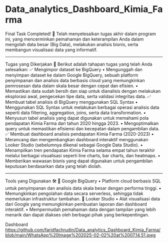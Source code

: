 # Data_analytics_Dashboard_Kimia_Farma
Final Task Completed! 🎉 
Telah menyelesaikan tugas akhir dalam program ini, yang mencerminkan pemahaman dan keterampilan Anda dalam mengolah data besar (Big Data), melakukan analisis bisnis, serta membangun visualisasi data yang informatif.
________________________________________
Tugas yang Dikerjakan 📌
Berikut adalah tahapan tugas yang telah Anda selesaikan:
✅ Mengimpor dataset ke BigQuery
•	Mengunggah dan menyimpan dataset ke dalam Google BigQuery, sebuah platform penyimpanan dan analisis data berbasis cloud yang memungkinkan pemrosesan data dalam skala besar dengan cepat dan efisien.
•	Memastikan data sudah bersih dan siap untuk dianalisis dengan melakukan eksplorasi awal, pengecekan tipe data, serta validasi integritas data.
✅ Membuat tabel analisis di BigQuery menggunakan SQL Syntax
•	Menggunakan SQL Syntax untuk melakukan berbagai operasi analisis data seperti data filtering, aggregation, joins, serta data transformation.
•	Menyusun tabel analisis yang dapat digunakan untuk memahami pola pendapatan Kimia Farma dari tahun 2020 hingga 2023.
•	Mengoptimalkan query untuk memastikan efisiensi dan kecepatan dalam pengambilan data.
✅ Membuat dashboard analisis pendapatan Kimia Farma (2020-2023)
•	Merancang dan mengembangkan dashboard interaktif menggunakan Looker Studio (sebelumnya dikenal sebagai Google Data Studio).
•	Menampilkan tren pendapatan Kimia Farma selama empat tahun terakhir melalui berbagai visualisasi seperti line charts, bar charts, dan heatmaps.
•	Memberikan wawasan bisnis yang dapat digunakan untuk pengambilan keputusan berdasarkan data yang telah diolah.
________________________________________
Tools yang Digunakan 🛠
🔹 Google BigQuery
•	Platform cloud berbasis SQL untuk penyimpanan dan analisis data skala besar dengan performa tinggi.
•	Memungkinkan pengolahan data secara serverless, sehingga tidak memerlukan infrastruktur tambahan.
🔹 Looker Studio
•	Alat visualisasi data dari Google yang memungkinkan pembuatan laporan dan dashboard interaktif.
•	Mempermudah pemahaman data dengan tampilan yang lebih menarik dan dapat diakses oleh berbagai pihak yang berkepentingan.

Dashboard
https://github.com/faridfachrudin/Data_analytics_Dashboard_Kimia_Farma/blob/main/WhatsApp%20Image%202025-02-02%20at%2007.14.51.jpeg
